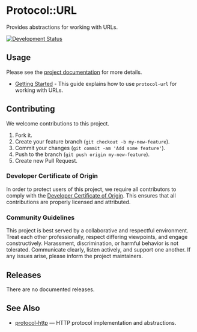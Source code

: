 # Protocol::URL

Provides abstractions for working with URLs.

[![Development Status](https://github.com/socketry/protocol-url/workflows/Test/badge.svg)](https://github.com/socketry/protocol-url/actions?workflow=Test)

## Usage

Please see the [project documentation](https://socketry.github.io/protocol-url/) for more details.

  - [Getting Started](https://socketry.github.io/protocol-url/guides/getting-started/index) - This guide explains how to use `protocol-url` for working with URLs.

## Contributing

We welcome contributions to this project.

1.  Fork it.
2.  Create your feature branch (`git checkout -b my-new-feature`).
3.  Commit your changes (`git commit -am 'Add some feature'`).
4.  Push to the branch (`git push origin my-new-feature`).
5.  Create new Pull Request.

### Developer Certificate of Origin

In order to protect users of this project, we require all contributors to comply with the [Developer Certificate of Origin](https://developercertificate.org/). This ensures that all contributions are properly licensed and attributed.

### Community Guidelines

This project is best served by a collaborative and respectful environment. Treat each other professionally, respect differing viewpoints, and engage constructively. Harassment, discrimination, or harmful behavior is not tolerated. Communicate clearly, listen actively, and support one another. If any issues arise, please inform the project maintainers.

## Releases

There are no documented releases.

## See Also

  - [protocol-http](https://github.com/socketry/protocol-http) — HTTP protocol implementation and abstractions.
